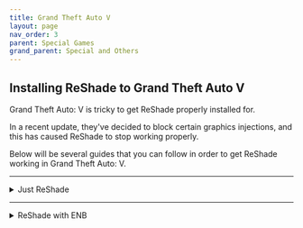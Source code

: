 ```yaml
---
title: Grand Theft Auto V
layout: page
nav_order: 3
parent: Special Games
grand_parent: Special and Others
---
```


## Installing ReShade to Grand Theft Auto V

Grand Theft Auto: V is tricky to get ReShade properly installed for.

In a recent update, they've decided to block certain graphics injections, and this has caused ReShade to stop working properly.

Below will be several guides that you can follow in order to get ReShade working in Grand Theft Auto: V.

---

<details markdown="block" class="details-tree">
<summary>Just ReShade</summary>

This guide will go over how to install ReShade specifically for Grand Theft Auto: V.

This guide will assume that you have no other graphics injections installed.

---

## **Step 1:** Install ReShade through the ReShade Installer

Install ReShade to Grand Theft Auto: V through the ReShade Installer. If you need help with the ReShade installation, please refer to [our guide on downloading and installing ReShade.](https://guides.martysmods.com/docs/reshade-guides/downloading-and-installing-reshade/)

Make sure that you are selecting the "GTAV.exe" exectuable when installing ReShade through the ReShade Installer. If you select the wrong exectuable, the ReShade Installer will install the improper ReShade binary to your game directory.

---

## **Step 2:** Change the ReShade DLL name

Navigate to your Grand Theft Auto: V folder using our guide for [locating your game's executable](https://guides.martysmods.com/docs/special-and-others/finding-your-game-executable-and-directory/) and rename the file "dxgi.dll" to "d3d12.dll".

</details>

---

<details markdown="block" class="details-tree">
<summary>ReShade with ENB</summary>

This guide will go over how to install ReShade alongside ENB in Grand Theft Auto: V.

---

## **Step 1:** Download ENB for Grand Theft Auto: V - Ignore if you already have ENB Installed

Navigate to the ENB page for Grand Theft Auto: V [http://enbdev.com/download_mod_gta5.htm](http://enbdev.com/download_mod_gta5.htm)

The ENB page for Grand Theft Auto: V will provide you with the latest version of ENB for Grand Theft Auto: V.

At the bottom of the page, click the latest version to go to it's change-log page.

![ENB Version Select Highlight](../images/gtav/enb-version-select.png)

Then click the download icon at the bottom of the change-log page.

![ENB Download Button Highlight](../images/gtav/enb-download-button.png)

---

## **Step 2:** Install ENB for Grand Theft Auto: V - Ignore if you already have ENB Installed

Open the archive that you have downloaded from the ENB page for Grand Theft Auto: V.

![ENB Archive Image](../images/gtav/open-enb-archive.png)

Then enter the "WrapperVersion" directory.

![ENB Wrapper Version Directory](../images/gtav/enter-wrapperversion-directory.png)

Once there you will be greated with a plethora of files:

![ENB WrapperVersion Files Image](../images/gtav/wrapperversion-files.png)

The files shown above are files are needed for ENB. 

Copy each of these files over to the Grand Theft Auto: V base directory. 

If you need help finding your Grand Theft Auto: V base directory, you can [follow our guide for finding your game's executable and directory](https://guides.martysmods.com/docs/special-and-others/finding-your-game-executable-and-directory/).

![Move ENB files to GTAV Directory](../images/gtav/enb-to-gtav-move.png)

## **Step 2:** WIP DO LATER


</details>
